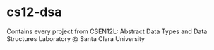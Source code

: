 # cs12-dsa
Contains every project from CSEN12L: Abstract Data Types and Data Structures Laboratory @ Santa Clara University
